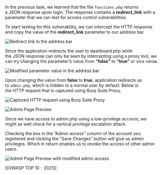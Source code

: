 In the previous task, we learned that the file `functions.php` returns a JSON response upon login. The response contains a **redirect_link** with a parameter that we can test for access control vulnerabilities.

To start testing for this vulnerability, we can intercept the HTTP response and copy the value of the **redirect_link** parameter to our address bar.

![Redirect link in the address bar](https://tryhackme-images.s3.amazonaws.com/user-uploads/645b19f5d5848d004ab9c9e2/room-content/ae62caddd97044d2f502fb843a5792aa.png)  

Since the application redirects the user to dashboard.php while the JSON response can only be seen by intercepting using a proxy tool, we can try changing the parameter’s value from **“false”** to **“true”** or vice versa.

![Modified parameter value in the address bar](https://tryhackme-images.s3.amazonaws.com/user-uploads/645b19f5d5848d004ab9c9e2/room-content/5dd8248de6785f4032080981acd689dc.png)  

Upon changing the value from **false** to **true**, application redirects us to `admin.php`, which is hidden to a normal user by default. Below is the HTTP request that is captured using Burp Suite Proxy.

![Captured HTTP request using Burp Suite Proxy](https://tryhackme-images.s3.amazonaws.com/user-uploads/645b19f5d5848d004ab9c9e2/room-content/ad005cdf8c587872cf3c1ed1fe6b90b3.png)

![Admin Page Preview](https://tryhackme-images.s3.amazonaws.com/user-uploads/645b19f5d5848d004ab9c9e2/room-content/c019a5987cac64d81dc2859b13f56bdc.png)  

Since we have access to admin.php using a low-privilege account, we might as well check for a vertical privilege escalation attack.

Checking the box in the “Admin access” column of the account you registered and clicking the “Save Changes” button will give us admin privileges. Which in return enables us to revoke the access of other admin users.

![Admin Page Preview with modified admin access](https://tryhackme-images.s3.amazonaws.com/user-uploads/5ee9d82ebaa78254d39dc7a7/room-content/b8e6cf35af3196314036bfde4dee77b8.png)




[[OWASP TOP 10 - 2021]]
